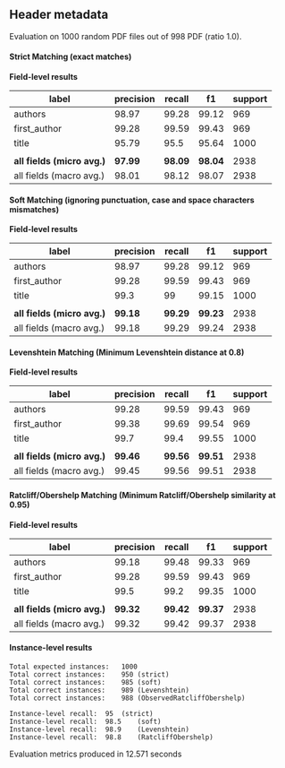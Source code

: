 ## Header metadata

Evaluation on 1000 random PDF files out of 998 PDF (ratio 1.0).

#### Strict Matching (exact matches)

**Field-level results**

| label                       | precision | recall    | f1        | support |
|-----------------------------|-----------|-----------|-----------|---------|
| authors                     | 98.97     | 99.28     | 99.12     | 969     |
| first_author                | 99.28     | 99.59     | 99.43     | 969     |
| title                       | 95.79     | 95.5      | 95.64     | 1000    |
|                             |           |           |           |         |
| **all fields (micro avg.)** | **97.99** | **98.09** | **98.04** | 2938    |
| all fields (macro avg.)     | 98.01     | 98.12     | 98.07     | 2938    |

#### Soft Matching (ignoring punctuation, case and space characters mismatches)

**Field-level results**

| label                       | precision | recall    | f1        | support |
|-----------------------------|-----------|-----------|-----------|---------|
| authors                     | 98.97     | 99.28     | 99.12     | 969     |
| first_author                | 99.28     | 99.59     | 99.43     | 969     |
| title                       | 99.3      | 99        | 99.15     | 1000    |
|                             |           |           |           |         |
| **all fields (micro avg.)** | **99.18** | **99.29** | **99.23** | 2938    |
| all fields (macro avg.)     | 99.18     | 99.29     | 99.24     | 2938    |

#### Levenshtein Matching (Minimum Levenshtein distance at 0.8)

**Field-level results**

| label                       | precision | recall    | f1        | support |
|-----------------------------|-----------|-----------|-----------|---------|
| authors                     | 99.28     | 99.59     | 99.43     | 969     |
| first_author                | 99.38     | 99.69     | 99.54     | 969     |
| title                       | 99.7      | 99.4      | 99.55     | 1000    |
|                             |           |           |           |         |
| **all fields (micro avg.)** | **99.46** | **99.56** | **99.51** | 2938    |
| all fields (macro avg.)     | 99.45     | 99.56     | 99.51     | 2938    |

#### Ratcliff/Obershelp Matching (Minimum Ratcliff/Obershelp similarity at 0.95)

**Field-level results**

| label                       | precision | recall    | f1        | support |
|-----------------------------|-----------|-----------|-----------|---------|
| authors                     | 99.18     | 99.48     | 99.33     | 969     |
| first_author                | 99.28     | 99.59     | 99.43     | 969     |
| title                       | 99.5      | 99.2      | 99.35     | 1000    |
|                             |           |           |           |         |
| **all fields (micro avg.)** | **99.32** | **99.42** | **99.37** | 2938    |
| all fields (macro avg.)     | 99.32     | 99.42     | 99.37     | 2938    |

#### Instance-level results

```
Total expected instances: 	1000
Total correct instances: 	950 (strict) 
Total correct instances: 	985 (soft) 
Total correct instances: 	989 (Levenshtein) 
Total correct instances: 	988 (ObservedRatcliffObershelp) 

Instance-level recall:	95	(strict) 
Instance-level recall:	98.5	(soft) 
Instance-level recall:	98.9	(Levenshtein) 
Instance-level recall:	98.8	(RatcliffObershelp) 
```

Evaluation metrics produced in 12.571 seconds
